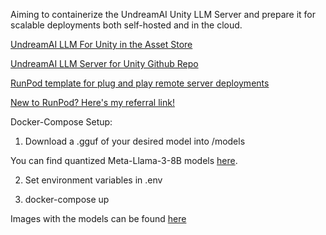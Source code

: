 Aiming to containerize the UndreamAI Unity LLM Server and prepare it for scalable deployments both self-hosted and in the cloud.

[UndreamAI LLM For Unity in the Asset Store](https://assetstore.unity.com/packages/tools/ai-ml-integration/llm-for-unity-273604)

[UndreamAI LLM Server for Unity Github Repo](https://github.com/undreamai/LlamaLib)

[RunPod template for plug and play remote server deployments](https://www.runpod.io/console/explore/cgknslt3bl)

[New to RunPod? Here's my referral link!](https://runpod.io?ref=muhg2w55)



Docker-Compose Setup:

1) Download a .gguf of your desired model into /models

You can find quantized Meta-Llama-3-8B models [here](https://huggingface.co/lmstudio-community/Meta-Llama-3-8B-Instruct-GGUF/tree/main). 

2) Set environment variables in .env

3) docker-compose up

Images with the models can be found [here](https://hub.docker.com/r/teocholakov/undream_server/tags)